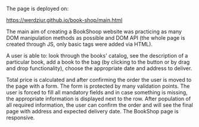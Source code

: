 The page is deployed on:

https://werdziur.github.io/book-shop/main.html

The main aim of creating a BookShoop website was practicing as many DOM manipulation methods as possible and DOM API 
(the whole page is created through JS, only basic tags were added via HTML).


A user is able to:
look through the books' catalog, 
see the description of a particular book, 
add a book to the bag (by clicking to the button or by drag and drop functionality), 
choose the appropriate date and address to deliver.

Total price is calculated and after confirming the order the user is moved to the page with a form. The form is protected by many validation points. The user is forced to fill all mandatory fields and in case something is missing, the appropriate information is displayed next to the row.
After population of all required information, the user can confirm the order and will see the final page with address and expected delivery date.
The BookShop page is responsive.
